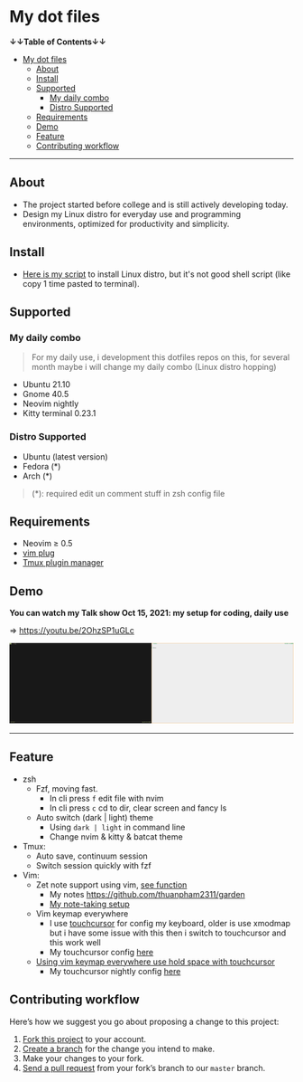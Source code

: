 # My dot files

**↓↓Table of Contents↓↓**

- [My dot files](#my-dot-files)
  - [About](#about)
  - [Install](#install)
  - [Supported](#supported)
    - [My daily combo](#my-daily-combo)
    - [Distro Supported](#distro-supported)
  - [Requirements](#requirements)
  - [Demo](#demo)
  - [Feature](#feature)
  - [Contributing workflow](#contributing-workflow)

---

## About

- The project started before college and is still actively developing today.
- Design my Linux distro for everyday use and programming environments, optimized for productivity and simplicity.

## Install

- [Here is my script](https://github.com/thuanpham2311/linux_setup) to install Linux distro, but it's not good shell script (like copy 1 time pasted to terminal).

## Supported

### My daily combo

> For my daily use, i development this dotfiles repos on this, for several month maybe i will change my daily combo (Linux distro hopping)

- Ubuntu 21.10
- Gnome 40.5
- Neovim nightly
- Kitty terminal 0.23.1

### Distro Supported

- Ubuntu (latest version)
- Fedora (\*)
- Arch (\*)

> (\*): required edit un comment stuff in zsh config file

## Requirements

- Neovim ≥ 0.5
- [vim plug](https://github.com/junegunn/vim-plug)
- [Tmux plugin manager](https://github.com/tmux-plugins/tpm)

## Demo

**You can watch my Talk show Oct 15, 2021: my setup for coding, daily use**

⇒ <https://youtu.be/2OhzSP1uGLc>

<img src="./img/dotfiles.gif" width="50%" height="50%"><img src="./img/light.gif" width="50%" height="50%">

---

## Feature

- zsh
  - Fzf, moving fast.
    - In cli press `f` edit file with nvim
    - In cli press `c` cd to dir, clear screen and fancy ls
  - Auto switch (dark | light) theme
    - Using `dark | light` in command line
    - Change nvim & kitty & batcat theme
- Tmux:
  - Auto save, continuum session
  - Switch session quickly with fzf
- Vim:
  - Zet note support using vim, [see function](https://github.com/thuanpham2311/dotfiles/blob/master/nvim/after/plugin/zet.vim)
    - My notes <https://github.com/thuanpham2311/garden>
    - [My note-taking setup](https://github.com/thuanpham2311/garden/blob/main/publish/20211017203814.md)
  - Vim keymap everywhere
    - I use [touchcursor](https://github.com/donniebreve/touchcursor-linux) for config my keyboard, older is use xmodmap but i have some issue with this then i switch to touchcursor and this work well
    - My touchcursor config [here](https://github.com/thuanpham2311/dotfiles/blob/master/touchcursor/touchcursor.conf)
  - [Using vim keymap everywhere use hold space with touchcursor](https://github.com/thuanpham2311/touchcursor-vim)
    - My touchcursor nightly config [here](https://github.com/thuanpham2311/dotfiles/blob/master/touchcursor/touchcursor.conf)

## Contributing workflow

Here’s how we suggest you go about proposing a change to this project:

1. [Fork this project][fork] to your account.
2. [Create a branch][branch] for the change you intend to make.
3. Make your changes to your fork.
4. [Send a pull request][pr] from your fork’s branch to our `master` branch.

[fork]: https://help.github.com/articles/fork-a-repo/
[branch]: https://help.github.com/articles/creating-and-deleting-branches-within-your-repository
[pr]: https://help.github.com/articles/using-pull-requests/
